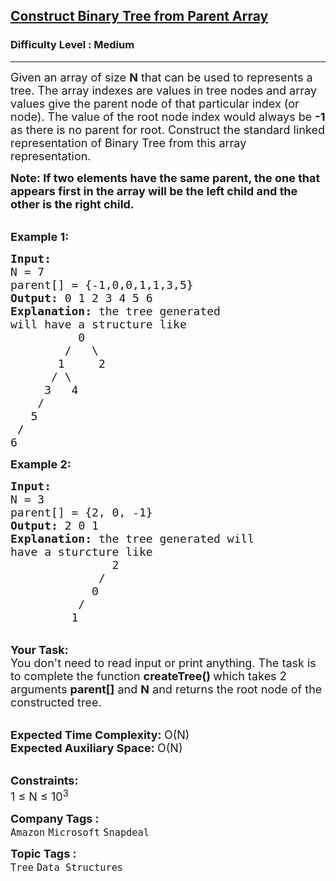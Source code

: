 <h2><a href="https://practice.geeksforgeeks.org/problems/construct-binary-tree-from-parent-array/1">Construct Binary Tree from Parent Array</a></h2><h3>Difficulty Level : Medium</h3><hr><div class="problems_problem_content__Xm_eO"><p><span style="font-size:18px">Given an array of size <strong>N</strong> that can be used to&nbsp;represents a tree. The&nbsp;array indexes are values in tree nodes and array values give the parent node of that particular index (or node). The value of the root node index would always be <strong>-1</strong> as there is no parent for root. Construct the standard linked representation of Binary Tree from this array representation.</span></p>

<p><strong><span style="font-size:18px">Note: If two elements have the same parent, the one that appears first in the array will be the left child and the other is the right child.&nbsp;</span></strong></p>

<p><br>
<strong><span style="font-size:18px">Example 1:</span></strong></p>

<pre><strong><span style="font-size:18px">Input:
</span></strong><span style="font-size:18px">N = 7
parent[] = {-1,0,0,1,1,3,5}
<strong>Output: </strong>0 1 2 3 4 5 6<strong>
Explanation: </strong>the tree generated
will have a structure like 
&nbsp;       &nbsp; 0
&nbsp;&nbsp;&nbsp;&nbsp;&nbsp;&nbsp;  /&nbsp;&nbsp; \
&nbsp;&nbsp;&nbsp;&nbsp;&nbsp;  1&nbsp;&nbsp;&nbsp;&nbsp; 2
&nbsp;&nbsp;&nbsp;&nbsp;  / \
&nbsp;&nbsp;&nbsp;  3&nbsp;&nbsp; 4
&nbsp;&nbsp;  /
&nbsp;  5
 /
6</span></pre>

<p><strong><span style="font-size:18px">Example 2:</span></strong></p>

<pre><strong><span style="font-size:18px">Input:
</span></strong><span style="font-size:18px">N = 3
parent[] = {2, 0, -1}
<strong>Output: </strong>2 0 1<strong>
Explanation: </strong>the tree generated will
have a sturcture like
&nbsp; &nbsp; &nbsp; &nbsp;  &nbsp;&nbsp; &nbsp;  2
&nbsp; &nbsp; &nbsp; &nbsp; &nbsp; &nbsp;&nbsp; /&nbsp;&nbsp; 
&nbsp; &nbsp; &nbsp; &nbsp; &nbsp;  &nbsp;0&nbsp;  &nbsp;  
&nbsp; &nbsp; &nbsp; &nbsp; &nbsp; /&nbsp;&nbsp; 
&nbsp; &nbsp; &nbsp; &nbsp;  1   &nbsp; </span></pre>

<p><br>
<span style="font-size:18px"><strong>Your Task:</strong><br>
You don't need to read input or print anything.&nbsp;The task is to complete the function <strong>createTree()&nbsp;</strong>which takes 2 arguments&nbsp;<strong>parent[]</strong>&nbsp;and <strong>N</strong>&nbsp;and returns the root node of the constructed tree.</span></p>

<p><br>
<span style="font-size:18px"><strong>Expected Time Complexity:&nbsp;</strong>O(N)<br>
<strong>Expected Auxiliary Space:&nbsp;</strong>O(N)</span></p>

<p><br>
<span style="font-size:18px"><strong>Constraints:</strong><br>
1 ≤ N ≤ 10<sup>3</sup></span></p>
</div><p><span style=font-size:18px><strong>Company Tags : </strong><br><code>Amazon</code>&nbsp;<code>Microsoft</code>&nbsp;<code>Snapdeal</code>&nbsp;<br><p><span style=font-size:18px><strong>Topic Tags : </strong><br><code>Tree</code>&nbsp;<code>Data Structures</code>&nbsp;